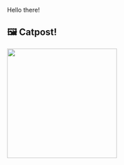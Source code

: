 Hello there!



## 🖼️ Catpost!

<sub>
    <img src="https://cdn2.thecatapi.com/images/DfuDuSkuJ.jpg" height="256">
</sub>

